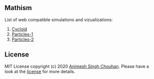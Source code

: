 ## Mathism
List of web compatible simulations and vizualizations:

1. [Cycloid](https://animesh-chouhan.github.io/mathism/projects/cycloid/)
2. [Particles-1](https://animesh-chouhan.github.io/mathism/projects/particles-1/)
3. [Particles-2](https://animesh-chouhan.github.io/mathism/projects/particles-2/)

## License
MIT License
copyright (c) 2020 [Animesh Singh Chouhan](https://github.com/animesh-chouhan). Please have a look at the [license](LICENSE) for more details.
